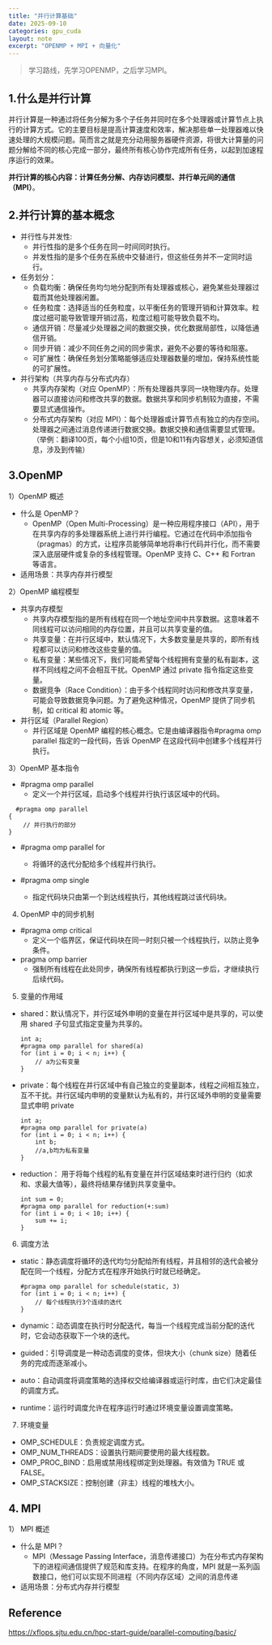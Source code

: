 ```yaml
---
title: "并行计算基础"
date: 2025-09-10
categories: gpu_cuda
layout: note
excerpt: "OPENMP + MPI + 向量化"
---
```


>学习路线，先学习OPENMP，之后学习MPI。



## 1.什么是并行计算

并行计算是一种通过将任务分解为多个子任务并同时在多个处理器或计算节点上执行的计算方式。它的主要目标是提高计算速度和效率，解决那些单一处理器难以快速处理的大规模问题。简而言之就是充分动用服务器硬件资源，将很大计算量的问题分解给不同的核心完成一部分，最终所有核心协作完成所有任务，以起到加速程序运行的效果。

**并行计算的核心内容：计算任务分解、内存访问模型、并行单元间的通信（MPI）**。



## 2.并行计算的基本概念

* 并行性与并发性:
  * 并行性指的是多个任务在同一时间同时执行。
  * 并发性指的是多个任务在系统中交替进行，但这些任务并不一定同时运行。
* 任务划分：
  * 负载均衡：确保任务均匀地分配到所有处理器或核心，避免某些处理器过载而其他处理器闲置。
  * 任务粒度：选择适当的任务粒度，以平衡任务的管理开销和计算效率。粒度过细可能导致管理开销过高，粒度过粗可能导致负载不均。
  * 通信开销：尽量减少处理器之间的数据交换，优化数据局部性，以降低通信开销。
  * 同步开销：减少不同任务之间的同步需求，避免不必要的等待和阻塞。
  * 可扩展性：确保任务划分策略能够适应处理器数量的增加，保持系统性能的可扩展性。
* 并行架构（共享内存与分布式内存）
  * 共享内存架构（对应 OpenMP）：所有处理器共享同一块物理内存。处理器可以直接访问和修改共享的数据。数据共享和同步机制较为直接，不需要显式通信操作。
  * 分布式内存架构（对应 MPI）：每个处理器或计算节点有独立的内存空间。处理器之间通过消息传递进行数据交换。数据交换和通信需要显式管理。
  （举例：翻译100页，每个小组10页，但是10和11有内容想关，必须知道信息，涉及到传输）



## 3.OpenMP

1）OpenMP 概述
* 什么是 OpenMP？
  * OpenMP（Open Multi-Processing）是一种应用程序接口（API），用于在共享内存的多处理器系统上进行并行编程。它通过在代码中添加指令（pragmas）的方式，让程序员能够简单地将串行代码并行化，而不需要深入底层硬件或复杂的多线程管理。OpenMP 支持 C、C++ 和 Fortran 等语言。
* 适用场景：共享内存并行模型

2）OpenMP 编程模型
* 共享内存模型
  * 共享内存模型指的是所有线程在同一个地址空间中共享数据。这意味着不同线程可以访问相同的内存位置，并且可以共享变量的值。
  * 共享变量：在并行区域中，默认情况下，大多数变量是共享的，即所有线程都可以访问和修改这些变量的值。
  * 私有变量：某些情况下，我们可能希望每个线程拥有变量的私有副本，这样不同线程之间不会相互干扰。OpenMP 通过 private 指令指定这些变量。
  * 数据竞争（Race Condition）：由于多个线程同时访问和修改共享变量，可能会导致数据竞争问题。为了避免这种情况，OpenMP 提供了同步机制，如 critical 和 atomic 等。
* 并行区域（Parallel Region）
  * 并行区域是 OpenMP 编程的核心概念。它是由编译器指令#pragma omp parallel 指定的一段代码，告诉 OpenMP 在这段代码中创建多个线程并行执行。


3）OpenMP 基本指令

* #pragma omp parallel
  * 定义一个并行区域，启动多个线程并行执行该区域中的代码。
```
  #pragma omp parallel
{
    // 并行执行的部分
}
```
* #pragma omp parallel for
  * 将循环的迭代分配给多个线程并行执行。

* #pragma omp single
  * 指定代码块只由第一个到达线程执行，其他线程跳过该代码块。


4) OpenMP 中的同步机制
* #pragma omp critical
  * 定义一个临界区，保证代码块在同一时刻只被一个线程执行，以防止竞争条件。
* pragma omp barrier  
  * 强制所有线程在此处同步，确保所有线程都执行到这一步后，才继续执行后续代码。

5) 变量的作用域
* shared：默认情况下，并行区域外申明的变量在并行区域中是共享的，可以使用 shared 子句显式指定变量为共享的。
  ```
  int a;
  #pragma omp parallel for shared(a)
  for (int i = 0; i < n; i++) {
      // a为公有变量
  }
  ```
* private：每个线程在并行区域中有自己独立的变量副本，线程之间相互独立，互不干扰。并行区域内申明的变量默认为私有的，并行区域外申明的变量需要显式申明 private
  ```
  int a;
  #pragma omp parallel for private(a)
  for (int i = 0; i < n; i++) {
      int b;
      //a,b均为私有变量
  }
  ```
* reduction： 用于将每个线程的私有变量在并行区域结束时进行归约（如求和、求最大值等），最终将结果存储到共享变量中。
  ```
  int sum = 0;
  #pragma omp parallel for reduction(+:sum)
  for (int i = 0; i < 10; i++) {
      sum += i;
  }
  ```
6) 调度方法
* static：静态调度将循环的迭代均匀分配给所有线程，并且相邻的迭代会被分配在同一个线程，分配方式在程序开始执行时就已经确定。
  ```
  #pragma omp parallel for schedule(static, 3)
  for (int i = 0; i < n; i++) {
      // 每个线程执行3个连续的迭代
  }
  ```
* dynamic：动态调度在执行时分配迭代，每当一个线程完成当前分配的迭代时，它会动态获取下一个块的迭代。

* guided：引导调度是一种动态调度的变体，但块大小（chunk size）随着任务的完成而逐渐减小。

* auto：自动调度将调度策略的选择权交给编译器或运行时库，由它们决定最佳的调度方式。

* runtime：运行时调度允许在程序运行时通过环境变量设置调度策略。

7) 环境变量
* OMP_SCHEDULE：负责规定调度方式。
* OMP_NUM_THREADS：设置执行期间要使用的最大线程数。
* OMP_PROC_BIND：启用或禁用线程绑定到处理器。有效值为 TRUE 或 FALSE。
* OMP_STACKSIZE：控制创建（非主）线程的堆栈大小。



## 4. MPI

1） MPI 概述
* 什么是 MPI？
  * MPI（Message Passing Interface，消息传递接口）为在分布式内存架构下的进程间通信提供了规范和库支持。在程序的角度，MPI 就是一系列函数接口，他们可以实现不同进程（不同内存区域）之间的消息传递
* 适用场景：分布式内存并行模型





## Reference

https://xflops.sjtu.edu.cn/hpc-start-guide/parallel-computing/basic/